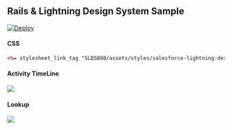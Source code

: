 ## Rails & Lightning Design System Sample
[![Deploy](https://www.herokucdn.com/deploy/button.png)](https://heroku.com/deploy?template=https://github.com/tyoshikawa1106/rails-lightning-system-design-sample)

#### CSS
```html
<%= stylesheet_link_tag "SLDS080/assets/styles/salesforce-lightning-design-system.min.css" %>
```

#### Activity TimeLine
<img src="http://f.st-hatena.com/images/fotolife/t/tyoshikawa1106/20150831/20150831140558.png" />


#### Lookup
<img src="http://f.st-hatena.com/images/fotolife/t/tyoshikawa1106/20150831/20150831140710.png" />
